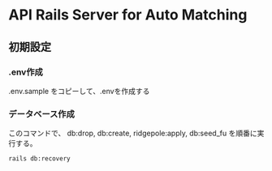 API Rails Server for Auto Matching
===

## 初期設定

### .env作成

.env.sample をコピーして、.envを作成する

### データベース作成

このコマンドで、 db:drop, db:create, ridgepole:apply, db:seed_fu を順番に実行する。

```
rails db:recovery
```

